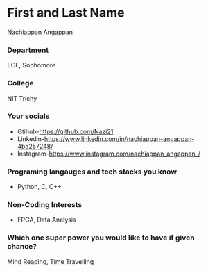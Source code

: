 # First and Last Name
Nachiappan Angappan

### Department
ECE, Sophomore

### College
NIT Trichy

### Your socials
- Gtihub-https://github.com/Nazi21
- Linkedin-https://www.linkedin.com/in/nachiappan-angappan-4ba257248/
- Instagram-https://www.instagram.com/nachiappan_angappan_/


### Programing langauges and tech stacks you know
- Python, C, C++

### Non-Coding Interests
- FPGA, Data Analysis 

### Which one super power you would like to have if given chance?
Mind Reading, Time Travelling

